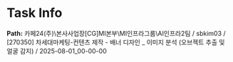 # Task Info

**Path:** 카페24(주)\본사사업장\[CG]MI본부\MI인프라그룹\AI인프라2팀 / sbkim03 / [270350] 차세대마케팅-컨텐츠 제작 - 배너 디자인 _ 이미지 분석 (오브젝트 추출 및 얼굴 감지) / 2025-08-01_00-00-00

